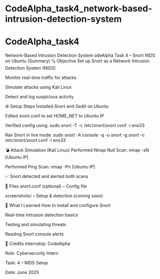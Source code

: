 # CodeAlpha_task4_network-based-intrusion-detection-system
# CodeAlpha_task4
 Network-Based Intrusion Detection System 
odeAlpha Task 4 – Snort NIDS on Ubuntu (Summary)
🔍 Objective
Set up Snort as a Network Intrusion Detection System (NIDS)

Monitor real-time traffic for attacks

Simulate attacks using Kali Linux

Detect and log suspicious activity

⚙️ Setup Steps
Installed Snort and Gedit on Ubuntu

Edited snort.conf to set HOME_NET to Ubuntu IP

Verified config using:
sudo snort -T -c /etc/snort/snort.conf -i ens33

Ran Snort in live mode:
sudo snort -A console -q -u snort -g snort -c /etc/snort/snort.conf -i ens33

💣 Attack Simulation (Kali Linux)
Performed Nmap Null Scan: nmap -sN [Ubuntu IP]

Performed Ping Scan: nmap -Pn [Ubuntu IP]

✅ Snort detected and alerted both scans

📁 Files
snort.conf (optional) – Config file

screenshots/ – Setup & detection (coming soon)

🧠 What I Learned
How to install and configure Snort

Real-time intrusion detection basics

Testing and simulating threats

Reading Snort console alerts

📜 Credits
Internship: CodeAlpha

Role: Cybersecurity Intern

Task: 4 – NIDS Setup

Date: June 2025
